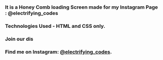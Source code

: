 ### It is a Honey Comb loading Screen made for my Instagram Page : @electrifying_codes

### Technologies Used - HTML and CSS only.

### Join our dis
### Find me on Instagram: [@electrifying_codes][Instagram].

[instagram]: https://www.instagram.com/electrifying_codes
